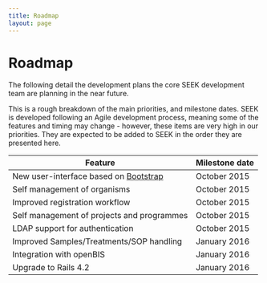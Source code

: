 ```yaml
---
title: Roadmap
layout: page
---
```


# Roadmap

The following detail the development plans the core SEEK development team are planning in the near future.

This is a rough breakdown of the main priorities, and milestone dates. SEEK is developed following an Agile development process, meaning some of the features
and timing may change - however, these items are very high in our priorities. They are expected to be added to SEEK in the order they are presented here.



| Feature | Milestone date |
| --- | --- |
| New user-interface based on [Bootstrap](http://getbootstrap.com) | October 2015  |
| Self management of organisms | October 2015  |
| Improved registration workflow | October 2015  |
| Self management of projects and programmes | October 2015  |
| LDAP support for authentication | October 2015  |
| Improved Samples/Treatments/SOP handling | January 2016  |
| Integration with openBIS | January 2016  |
| Upgrade to Rails 4.2 | January 2016  |
